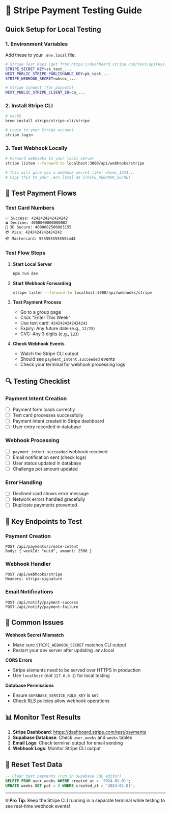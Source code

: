 # 🧪 Stripe Payment Testing Guide

## Quick Setup for Local Testing

### 1. Environment Variables
Add these to your `.env.local` file:

```bash
# Stripe Test Keys (get from https://dashboard.stripe.com/test/apikeys)
STRIPE_SECRET_KEY=sk_test_...
NEXT_PUBLIC_STRIPE_PUBLISHABLE_KEY=pk_test_...
STRIPE_WEBHOOK_SECRET=whsec_...

# Stripe Connect (for payouts)
NEXT_PUBLIC_STRIPE_CLIENT_ID=ca_...
```

### 2. Install Stripe CLI
```bash
# macOS
brew install stripe/stripe-cli/stripe

# Login to your Stripe account
stripe login
```

### 3. Test Webhook Locally
```bash
# Forward webhooks to your local server
stripe listen --forward-to localhost:3000/api/webhooks/stripe

# This will give you a webhook secret like: whsec_1234...
# Copy this to your .env.local as STRIPE_WEBHOOK_SECRET
```

## 🧪 Test Payment Flows

### Test Card Numbers
```
✅ Success: 4242424242424242
❌ Decline: 4000000000000002
🔄 3D Secure: 4000002500003155
💳 Visa: 4242424242424242
💳 Mastercard: 5555555555554444
```

### Test Flow Steps

1. **Start Local Server**
   ```bash
   npm run dev
   ```

2. **Start Webhook Forwarding**
   ```bash
   stripe listen --forward-to localhost:3000/api/webhooks/stripe
   ```

3. **Test Payment Process**
   - Go to a group page
   - Click "Enter This Week" 
   - Use test card: `4242424242424242`
   - Expiry: Any future date (e.g., `12/25`)
   - CVC: Any 3 digits (e.g., `123`)

4. **Check Webhook Events**
   - Watch the Stripe CLI output
   - Should see `payment_intent.succeeded` events
   - Check your terminal for webhook processing logs

## 🔍 Testing Checklist

### Payment Intent Creation
- [ ] Payment form loads correctly
- [ ] Test card processes successfully
- [ ] Payment intent created in Stripe dashboard
- [ ] User entry recorded in database

### Webhook Processing  
- [ ] `payment_intent.succeeded` webhook received
- [ ] Email notification sent (check logs)
- [ ] User status updated in database
- [ ] Challenge pot amount updated

### Error Handling
- [ ] Declined card shows error message
- [ ] Network errors handled gracefully
- [ ] Duplicate payments prevented

## 🎯 Key Endpoints to Test

### Payment Creation
```
POST /api/payments/create-intent
Body: { weekId: "uuid", amount: 2500 }
```

### Webhook Handler
```
POST /api/webhooks/stripe
Headers: stripe-signature
```

### Email Notifications
```
POST /api/notify/payment-success
POST /api/notify/payment-failure
```

## 🚨 Common Issues

**Webhook Secret Mismatch**
- Make sure `STRIPE_WEBHOOK_SECRET` matches CLI output
- Restart your dev server after updating .env.local

**CORS Errors**
- Stripe elements need to be served over HTTPS in production
- Use `localhost` (not `127.0.0.1`) for local testing

**Database Permissions**
- Ensure `SUPABASE_SERVICE_ROLE_KEY` is set
- Check RLS policies allow webhook operations

## 📊 Monitor Test Results

1. **Stripe Dashboard**: https://dashboard.stripe.com/test/payments
2. **Supabase Database**: Check `user_weeks` and `weeks` tables
3. **Email Logs**: Check terminal output for email sending
4. **Webhook Logs**: Monitor Stripe CLI output

## 🔄 Reset Test Data

```sql
-- Clear test payments (run in Supabase SQL editor)
DELETE FROM user_weeks WHERE created_at > '2024-01-01';
UPDATE weeks SET pot = 0 WHERE created_at > '2024-01-01';
```

---

**💡 Pro Tip**: Keep the Stripe CLI running in a separate terminal while testing to see real-time webhook events!
